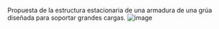 Propuesta de la estructura estacionaria de una armadura de una grúa diseñada para soportar grandes cargas.
![image](https://github.com/NathalyFH/Mecanica/assets/132954334/b0ffefee-3f0f-4d56-b2ad-1f5aaf6ef88c)
